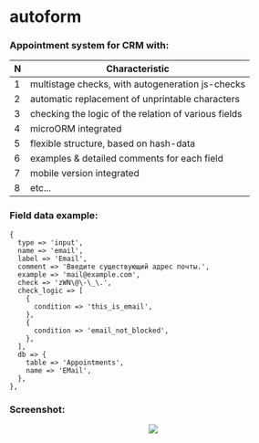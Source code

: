 # autoform

### Appointment system for CRM with:

| N | Сharacteristic |
| ------------- | ------------- |
| 1 | multistage checks, with autogeneration js-checks |
| 2 | automatic replacement of unprintable characters |
| 3 | checking the logic of the relation of various fields |
| 4 | microORM integrated |
| 5 | flexible structure, based on hash-data |
| 6 | examples & detailed comments for each field |
| 7 | mobile version integrated |
| 8 | etc... |


### Field data example:
```
{
  type => 'input',
  name => 'email',
  label => 'Email',
  comment => 'Введите существующий адрес почты.',
  example => 'mail@example.com',
  check => 'zWN\@\-\_\.',
  check_logic => [
    {
      condition => 'this_is_email',
    },
    {
      condition => 'email_not_blocked',
    },
  ],
  db => {
    table => 'Appointments',
    name => 'EMail',
  },
},
```
### Screenshot:
<p align="center">
<img src="https://s8.hostingkartinok.com/uploads/images/2017/11/caeae3bc4e1937ca4c7596107eef5725.png">
</p>
